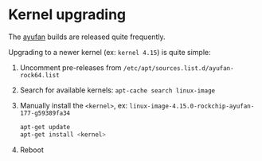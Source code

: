 # Kernel upgrading

The [ayufan](https://github.com/ayufan-rock64/linux-build/releases) builds are released quite frequently.

Upgrading to a newer kernel (ex: `kernel 4.15`) is quite simple:

1. Uncomment pre-releases from `/etc/apt/sources.list.d/ayufan-rock64.list`
2. Search for available kernels: `apt-cache search linux-image`
3. Manually install the `<kernel>`, ex: `linux-image-4.15.0-rockchip-ayufan-177-g59389fa34`

    ```bash
    apt-get update
    apt-get install <kernel>
    ```

4. Reboot
